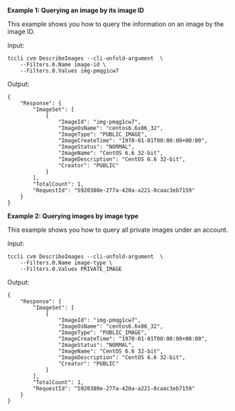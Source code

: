 **Example 1: Querying an image by its image ID**

This example shows you how to query the information on an image by the image ID.

Input: 

```
tccli cvm DescribeImages --cli-unfold-argument  \
    --Filters.0.Name image-id \
    --Filters.0.Values img-pmqg1cw7
```

Output: 
```
{
    "Response": {
        "ImageSet": [
            {
                "ImageId": "img-pmqg1cw7",
                "ImageOsName": "centos6.6x86_32",
                "ImageType": "PUBLIC_IMAGE",
                "ImageCreateTime": "1970-01-01T00:00:00+00:00",
                "ImageStatus": "NORMAL",
                "ImageName": "CentOS 6.6 32-bit",
                "ImageDescription": "CentOS 6.6 32-bit",
                "Creator": "PUBLIC"
            }
        ],
        "TotalCount": 1,
        "RequestId": "5920380e-277a-420a-a221-0caac3eb7159"
    }
}
```

**Example 2: Querying images by image type**

This example shows you how to query all private images under an account.

Input: 

```
tccli cvm DescribeImages --cli-unfold-argument  \
    --Filters.0.Name image-type \
    --Filters.0.Values PRIVATE_IMAGE
```

Output: 
```
{
    "Response": {
        "ImageSet": [
            {
                "ImageId": "img-pmqg1cw7",
                "ImageOsName": "centos6.6x86_32",
                "ImageType": "PUBLIC_IMAGE",
                "ImageCreateTime": "1970-01-01T00:00:00+00:00",
                "ImageStatus": "NORMAL",
                "ImageName": "CentOS 6.6 32-bit",
                "ImageDescription": "CentOS 6.6 32-bit",
                "Creator": "PUBLIC"
            }
        ],
        "TotalCount": 1,
        "RequestId": "5920380e-277a-420a-a221-0caac3eb7159"
    }
}
```

